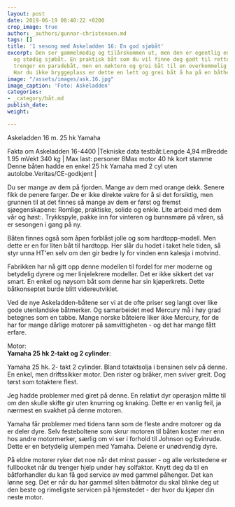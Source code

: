 ```yaml
---
layout: post
date: 2019-06-19 08:40:22 +0200
crop_image: true
author: _authors/gunnar-christensen.md
tags: []
title: '1 sesong med Askeladden 16: En god sjøbåt'
excerpt: Den ser gammelmodig og tilårskommen ut, men den er egentlig en veldig god
  og stødig sjøbåt. En praktisk båt som du vil finne deg godt til rette i om du ikke
  trenger en paradebåt, men en nøktern og grei båt til en overkommelig bruktbåtpris.
  Har du ikke bryggeplass er dette en lett og grei båt å ha på en båthenger.
image: "/assets/images/ask.16.jpg"
image_caption: 'Foto: Askeladden'
categories:
- _category/båt.md
publish_date: 
weight: 

---
```

Askeladden 16 m. 25 hk Yamaha

Fakta om Askeladden 16-4400 |Tekniske data testbåt:Lengde 4,94 mBredde 1.95 mVekt 340 kg | Max last: personer 8Max motor 40 hk kort stamme Denne båten hadde en enkel 25 hk Yamaha med 2 cyl uten autolobe.Veritas/CE-godkjent |

Du ser mange av dem på fjorden. Mange av dem med orange dekk. Senere fikk de penere farger. De er ikke direkte vakre for å si det forsiktig, men grunnen til at det finnes så mange av dem er først og fremst sjøegenskapene: Romlige, praktiske, solide og enkle. Lite arbeid med dem vår og høst:. Trykkspyle, pakke inn for vinteren og bunnsmøre på våren, så er sesongen i gang på ny.

Båten finnes også som åpen forblåst jolle og som hardtopp-modell. Men dette er en for liten båt til hardtopp. Her slår du hodet i taket hele tiden, så styr unna HT'en selv om den gir bedre ly for vinden enn kalesja i motvind.

Fabrikken har nå gitt opp denne modellen til fordel for mer moderne og betydelig dyrere og mer linjelekrere modeller. Det er ikke sikkert det var smart. En enkel og nøysom båt som denne har sin kjøperkrets. Dette båtkonseptet burde blitt videreutviklet.

Ved de nye Askeladden-båtene ser vi at de ofte priser seg langt over like gode utenlandske båtmerker. Og samarbeidet med Mercury må i høy grad betegnes som en tabbe. Mange norske båteiere liker ikke Mercury, for de har for mange dårlige motorer på samvittigheten - og det har mange fått erfare.

Motor:  
**Yamaha 25 hk 2-takt og 2 cylinder**:

Yamaha 25 hk. 2- takt 2 cylinder. Bland totaktsolja i bensinen selv på denne. En enkel, men driftssikker motor. Den rister og bråker, men sviver greit. Dog tørst som totaktere flest.

Jeg hadde problemer med giret på denne. En relativt dyr operasjon måtte til om den skulle skifte gir uten knurring og knaking. Dette er en vanlig feil, ja nærmest en svakhet på denne motoren.

Yamaha får problemer med tidens tann som de fleste andre motorer og da er deler dyre. Selv festeboltene som skrur motoren til båten koster mer enn hos andre motormerker, særlig om vi ser i forhold til Johnson og Evinrude. Dette er en betydelig ulempen med Yamaha. Delene er unødvendig dyre.

På eldre motorer ryker det noe når det minst passer - og alle verkstedene er fullbooket når du trenger hjelp under høy solfaktor. Knytt deg da til en båtforhandler du kan få god service av med gammel påhenger. Det kan lønne seg. Det er når du har gammel sliten båtmotor du skal blinke deg ut den beste og rimeligste servicen på hjemstedet - der hvor du kjøper din neste motor.